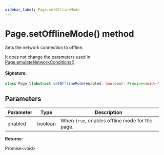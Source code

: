 ```yaml
---
sidebar_label: Page.setOfflineMode
---
```


# Page.setOfflineMode() method

Sets the network connection to offline.

It does not change the parameters used in [Page.emulateNetworkConditions()](./puppeteer.page.emulatenetworkconditions.md)

#### Signature:

```typescript
class Page \{abstract setOfflineMode(enabled: boolean): Promise<void>;\}
```

## Parameters

| Parameter | Type    | Description                                                |
| --------- | ------- | ---------------------------------------------------------- |
| enabled   | boolean | When <code>true</code>, enables offline mode for the page. |

**Returns:**

Promise&lt;void&gt;
